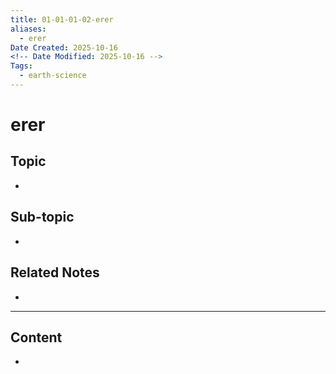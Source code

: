 ```yaml
---
title: 01-01-01-02-erer
aliases:
  - erer
Date Created: 2025-10-16
<!-- Date Modified: 2025-10-16 -->
Tags:
  - earth-science
---
```


# erer

## Topic

-

## Sub-topic

-

## Related Notes

-

---

## Content

-
